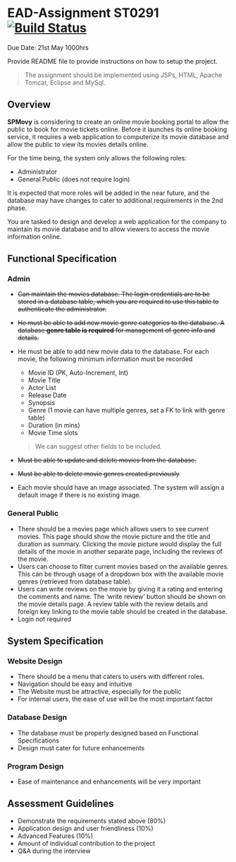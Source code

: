# EAD-Assignment ST0291 [![Build Status](https://travis-ci.com/PotatoDrug/EAD-Assignment.svg?token=6u9dQjLz7vCpD1gzxyL5&branch=master)](https://travis-ci.com/PotatoDrug/EAD-Assignment)
Due Date: 21st May 1000hrs

Provide README file to provide instructions on how to setup the project.

> The assignment should be implemented using JSPs, HTML, Apache Tomcat, Eclipse and MySql.

## Overview

**SPMovy** is considering to create an online movie booking portal to allow the public to book for movie tickets online. Before it launches its online booking service, it requires a web application to computerize its movie database and allow the public to view its movies details online.

For the time being, the system only allows the following roles:

* Administrator
* General Public (does not require login)

It is expected that more roles will be added in the near future, and the database may have changes to cater to additional requirements in the 2nd phase.

You are tasked to design and develop a web application for the company to maintain its movie database and to allow viewers to access the movie information online.

## Functional Specification

### Admin

* ~~Can maintain the movies database. The login credentials are to be stored in a database table, which you are required to use this table to authenticate the administrator.~~

* ~~He must be able to add new movie genre categories to the database. A database **genre table is required** for management of genre info and details.~~

* He must be able to add new movie data to the database. For each movie, the
  following minimum information must be recorded

  * Movie ID (PK, Auto-Increment, Int)
  * Movie Title
  * Actor List
  * Release Date
  * Synopsis
  * Genre (1 movie can have multiple genres, set a FK to link with genre table)
  * Duration (in mins)
  * Movie Time slots

  > We can suggest other fields to be included.

* ~~Must be able to update and delete movies from the database.~~

* ~~Must be able to delete movie genres created previously~~

* Each movie should have an image associated. The system will assign a default image if there is no existing image.

### General Public

* There should be a movies page which allows users to see current movies. This page should
  show the movie picture and the title and duration as summary. Clicking the
  movie picture would display the full details of the movie in another separate
  page, including the reviews of the movie. 
* Users can choose to filter current movies based on the available genres. This can be
  through usage of a dropdown box with the available movie genres (retrieved from
  database table).
* Users can write reviews on the movie by giving it a rating and entering the comments
  and name. The ‘write review’ button should be shown on the movie details page.
  A review table with the review details and foreign key linking to the movie
  table should be created in the database.
* Login not required

## System Specification

### Website Design

* There should be a menu that caters to users with different roles.
* Navigation should be easy and intuitive
* The Website must be attractive, especially for the public
* For internal users, the ease of use will be the most important factor

### Database Design

* The database must be properly designed based on Functional Specifications
* Design must cater for future enhancements

### Program Design

* Ease of maintenance and enhancements will be very important

## Assessment Guidelines

* Demonstrate the requirements stated above (80%)
* Application design and user friendliness (10%)
* Advanced Features (10%)
* Amount of individual contribution to the project
* Q&A during the interview
